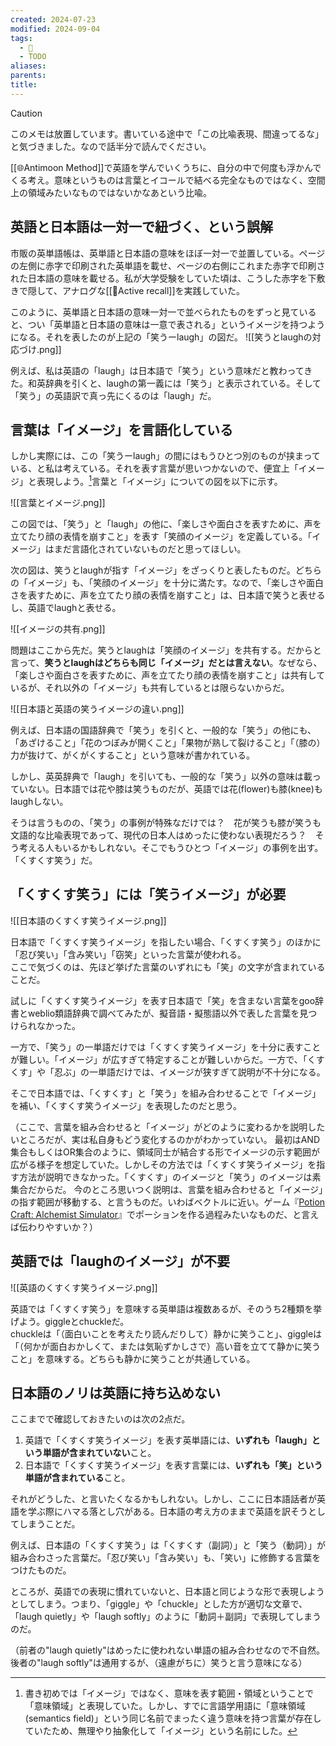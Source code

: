 ```yaml
---
created: 2024-07-23
modified: 2024-09-04
tags:
  - 💭
  - TODO
aliases: 
parents: 
title: 
---
```

>[!caution]
>このメモは放置しています。書いている途中で「この比喩表現、間違ってるな」と気づきました。なので話半分で読んでください。

[[🌐Antimoon Method]]で英語を学んでいくうちに、自分の中で何度も浮かんでくる考え。意味というものは言葉とイコールで結べる完全なものではなく、空間上の領域みたいなものではないかなあという比喩。

## 英語と日本語は一対一で紐づく、という誤解
市販の英単語帳は、英単語と日本語の意味をほぼ一対一で並置している。ページの左側に赤字で印刷された英単語を載せ、ページの右側にこれまた赤字で印刷された日本語の意味を載せる。私が大学受験をしていた頃は、こうした赤字を下敷きで隠して、アナログな[[📝Active recall]]を実践していた。

このように、英単語と日本語の意味一対一で並べられたものをずっと見ていると、つい「英単語と日本語の意味は一意で表される」というイメージを持つようになる。それを表したのが上記の「笑うーlaugh」の図だ。
![[笑うとlaughの対応づけ.png]]

例えば、私は英語の「laugh」は日本語で「笑う」という意味だと教わってきた。和英辞典を引くと、laughの第一義には「笑う」と表示されている。そして「笑う」の英語訳で真っ先にくるのは「laugh」だ。

## 言葉は「イメージ」を言語化している
しかし実際には、この「笑うーlaugh」の間にはもうひとつ別のものが挟まっている、と私は考えている。それを表す言葉が思いつかないので、便宜上「イメージ」と表現しよう。[^意味領域だと紛らわしい]言葉と「イメージ」についての図を以下に示す。

[^意味領域だと紛らわしい]: 書き初めでは「イメージ」ではなく、意味を表す範囲・領域ということで「意味領域」と表現していた。しかし、すでに言語学用語に「意味領域(semantics field)」という同じ名前でまったく違う意味を持つ言葉が存在していたため、無理やり抽象化して「イメージ」という名前にした。

![[言葉とイメージ.png]]

この図では、「笑う」と「laugh」の他に、「楽しさや面白さを表すために、声を立てたり顔の表情を崩すこと」を表す「笑顔のイメージ」を定義している。「イメージ」はまだ言語化されていないものだと思ってほしい。

次の図は、笑うとlaughが指す「イメージ」をざっくりと表したものだ。どちらの「イメージ」も、「笑顔のイメージ」を十分に満たす。なので、「楽しさや面白さを表すために、声を立てたり顔の表情を崩すこと」は、日本語で笑うと表せるし、英語でlaughと表せる。

![[イメージの共有.png]]

問題はここから先だ。笑うとlaughは「笑顔のイメージ」を共有する。だからと言って、**笑うとlaughはどちらも同じ「イメージ」だとは言えない**。なぜなら、「楽しさや面白さを表すために、声を立てたり顔の表情を崩すこと」は共有しているが、それ以外の「イメージ」も共有しているとは限らないからだ。

![[日本語と英語の笑うイメージの違い.png]]

例えば、日本語の国語辞典で「笑う」を引くと、一般的な「笑う」の他にも、「あざけること」「花のつぼみが開くこと」「果物が熟して裂けること」「（膝の）力が抜けて、がくがくすること」という意味が書かれている。

しかし、英英辞典で「laugh」を引いても、一般的な「笑う」以外の意味は載っていない。日本語では花や膝は笑うものだが、英語では花(flower)も膝(knee)もlaughしない。

そうは言うものの、「笑う」の事例が特殊なだけでは？　花が笑うも膝が笑うも文語的な比喩表現であって、現代の日本人はめったに使わない表現だろう？　そう考える人もいるかもしれない。そこでもうひとつ「イメージ」の事例を出す。「くすくす笑う」だ。

## 「くすくす笑う」には「笑うイメージ」が必要
![[日本語のくすくす笑うイメージ.png]]

日本語で「くすくす笑うイメージ」を指したい場合、「くすくす笑う」のほかに「忍び笑い」「含み笑い」「窃笑」といった言葉が使われる。  
ここで気づくのは、先ほど挙げた言葉のいずれにも「笑」の文字が含まれていることだ。

試しに「くすくす笑うイメージ」を表す日本語で「笑」を含まない言葉をgoo辞書とweblio類語辞典で調べてみたが、擬音語・擬態語以外で表した言葉を見つけられなかった。

一方で、「笑う」の一単語だけでは「くすくす笑うイメージ」を十分に表すことが難しい。「イメージ」が広すぎて特定することが難しいからだ。一方で、「くすくす」や「忍ぶ」の一単語だけでは、イメージが狭すぎて説明が不十分になる。

そこで日本語では、「くすくす」と「笑う」を組み合わせることで「イメージ」を補い、「くすくす笑うイメージ」を表現したのだと思う。

（ここで、言葉を組み合わせると「イメージ」がどのように変わるかを説明したいところだが、実は私自身もどう変化するのかがわかっていない。
最初はAND集合もしくはOR集合のように、領域同士が結合する形でイメージの示す範囲が広がる様子を想定していた。しかしその方法では「くすくす笑うイメージ」を指す方法が説明できなかった。「くすくす」のイメージと「笑う」のイメージは素集合だからだ。
今のところ思いつく説明は、言葉を組み合わせると「イメージ」の指す範囲が移動する、と言うものだ。いわばベクトルに近い。ゲーム『[Potion Craft: Alchemist Simulator](https://store.steampowered.com/app/1210320/Potion_Craft_Alchemist_Simulator/?l=japanese)』でポーションを作る過程みたいなものだ、と言えば伝わりやすいか？）

## 英語では「laughのイメージ」が不要
![[英語のくすくす笑うイメージ.png]]

英語では「くすくす笑う」を意味する英単語は複数あるが、そのうち2種類を挙げよう。giggleとchuckleだ。  
chuckleは「（面白いことを考えたり読んだりして）静かに笑うこと」、giggleは「（何かが面白おかしくて、または気恥ずかしさで）高い音を立てて静かに笑うこと」を意味する。どちらも静かに笑うことが共通している。

## 日本語のノリは英語に持ち込めない
ここまでで確認しておきたいのは次の2点だ。
1. 英語で「くすくす笑うイメージ」を表す英単語には、**いずれも「laugh」という単語が含まれていない**こと。
2. 日本語で「くすくす笑うイメージ」を表す言葉には、**いずれも「笑」という単語が含まれている**こと。

それがどうした、と言いたくなるかもしれない。しかし、ここに日本語話者が英語を学ぶ際にハマる落とし穴がある。日本語の考え方のままで英語を訳そうとしてしまうことだ。

例えば、日本語の「くすくす笑う」は「くすくす（副詞）」と「笑う（動詞）」が組み合わさった言葉だ。「忍び笑い」「含み笑い」も、「笑い」に修飾する言葉をつけたものだ。

ところが、英語での表現に慣れていないと、日本語と同じような形で表現しようとしてしまう。つまり、「giggle」や「chuckle」とした方が適切な文章で、「laugh quietly」や「laugh softly」のように「動詞＋副詞」で表現してしまうのだ。

（前者の"laugh quietly"はめったに使われない単語の組み合わせなので不自然。後者の"laugh softly"は通用するが、（遠慮がちに）笑うと言う意味になる）